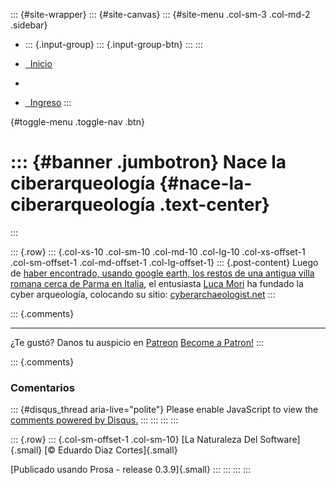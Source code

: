 ::: {#site-wrapper}
::: {#site-canvas}
::: {#site-menu .col-sm-3 .col-md-2 .sidebar}
-   ::: {.input-group}
    ::: {.input-group-btn}
    :::
    :::

-   [  Inicio](/blog/lnds)

-   

-   [  Ingreso](/login)
:::

[](javascript:void(0)){#toggle-menu .toggle-nav .btn}

::: {#banner .jumbotron}
Nace la ciberarqueología {#nace-la-ciberarqueología .text-center}
========================
:::

::: {.row}
::: {.col-xs-10 .col-sm-10 .col-md-10 .col-lg-10 .col-xs-offset-1 .col-sm-offset-1 .col-md-offset-1 .col-lg-offset-1}
::: {.post-content}
Luego de [haber encontrado, usando google earth, los restos de una
antigua villa romana cerca de Parma en
Italia](http://www.nature.com/news/2005/050912/full/050912-6.html), el
entusiasta [Luca Mori](http://www.quellidellabassa.org/) ha fundado la
cyber arqueología, colocando su sitio:
[cyberarchaeologist.net](http://cyberarchaeologist.net/)
:::

::: {.comments}

------------------------------------------------------------------------

¿Te gustó? Danos tu auspicio en [Patreon](https://www.patreon.com/lnds)
[Become a Patron!](https://www.patreon.com/bePatron?u=6503283)
:::

::: {.comments}
### Comentarios

::: {#disqus_thread aria-live="polite"}
Please enable JavaScript to view the [comments powered by
Disqus.](https://disqus.com/?ref_noscript)
:::
:::
:::
:::

::: {.row}
::: {.col-sm-offset-1 .col-sm-10}
[La Naturaleza Del Software]{.small} [© Eduardo Diaz Cortes]{.small}

[Publicado usando Prosa - release 0.3.9]{.small}
:::
:::
:::
:::
